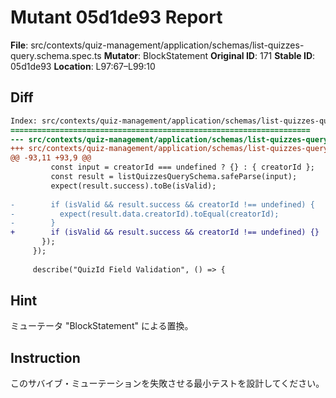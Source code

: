 # Mutant 05d1de93 Report

**File**: src/contexts/quiz-management/application/schemas/list-quizzes-query.schema.spec.ts
**Mutator**: BlockStatement
**Original ID**: 171
**Stable ID**: 05d1de93
**Location**: L97:67–L99:10

## Diff

```diff
Index: src/contexts/quiz-management/application/schemas/list-quizzes-query.schema.spec.ts
===================================================================
--- src/contexts/quiz-management/application/schemas/list-quizzes-query.schema.spec.ts	original
+++ src/contexts/quiz-management/application/schemas/list-quizzes-query.schema.spec.ts	mutated #171
@@ -93,11 +93,9 @@
         const input = creatorId === undefined ? {} : { creatorId };
         const result = listQuizzesQuerySchema.safeParse(input);
         expect(result.success).toBe(isValid);
 
-        if (isValid && result.success && creatorId !== undefined) {
-          expect(result.data.creatorId).toEqual(creatorId);
-        }
+        if (isValid && result.success && creatorId !== undefined) {}
       });
     });
 
     describe("QuizId Field Validation", () => {
```

## Hint

ミューテータ "BlockStatement" による置換。

## Instruction

このサバイブ・ミューテーションを失敗させる最小テストを設計してください。
